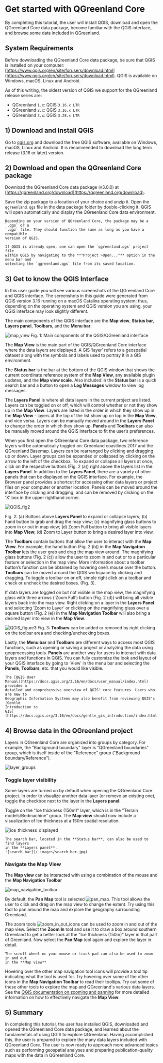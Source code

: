 # Get started with QGreenland Core

By completing this tutorial, the user will install QGIS, download and open the
QGreenland Core data package, become familiar with the QGIS interface, and browse
some data included in QGreenland.

## System Requirements

Before downloading the QGreenland Core data package, be sure that QGIS is
installed on your computer:
[https://www.qgis.org/en/site/forusers/download.html](https://www.qgis.org/en/site/forusers/download.html). QGIS
is available on Windows, macOS, Linux and Android.

As of this writing, the oldest version of QGIS we support for the QGreenland release
series are:

* QGreenland `1.x`: QGIS `3.16.x LTR`
* QGreenland `2.x`: QGIS `3.16.x LTR`
* QGreenland `3.x`: QGIS `3.28.x LTR`


## 1) Download and Install QGIS

Go to [qgis.org](https://qgis.org) and download the free QGIS software,
available on Windows, macOS, Linux and Android. It is recommended to download
the long term release (3.16 or later) version.

## 2) Download and open the QGreenland Core package

Download the QGreenland Core data package (v3.0.0) at
[https://qgreenland.org/download](https://qgreenland.org/download).

Save the zip package to a location of your choice and unzip it. Open the
`qgreenland.qgs` file in the data package folder by double-clicking it. QGIS
will open automatically and display the QGreenland Core data environment.


```{note}
Depending on your version of QGreenland Core, the package may be a `.qgs` or a
`.qgz` file. They should function the same as long as you have a compatible
version of QGIS.
```


```{note}
If QGIS is already open, one can open the `qgreenland.qgs` project file
within QGIS by navigating to the **"Project >Open..."** option in the menu bar and
selecting the `qgreenland.qgs` file from its saved location.
```


## 3) Get to know the QGIS Interface

In this user guide you will see various screenshots of the QGreenland Core and QGIS interface.
The screenshots in this guide were generated from QGIS version 3.16 running on a macOS
Catalina operating system; thus, depending on the operating system and QGIS version you
are using, your QGIS interface may look slightly different.

The main components of the QGIS interface are the **Map view**, **Status bar**, **Layers panel**, 
**Toolbars**, and the **Menu bar**. 

![map_view](/_images/map_view.jpg)
Fig. 1: Main components of the QGIS/QGreenland interface

The **Map View** is the main part of the QGIS/QGreenland Core interface where the data layers are
displayed. A GIS ‘layer’ refers to a geospatial dataset along with the symbols and labels used
to portray it in a GIS environment.

The **Status bar** is the bar at the bottom of the QGIS window that shows
the current coordinate reference system of the **Map View**, any available plugin
updates, and the **Map view scale**. Also included in the **Status bar** is a quick
search bar and a button to open a **Log Messages** window to view log messages.

The **Layers Panel** is where all data layers in the current project are
listed. Layers can be toggled on or off, which will control whether or not they
show up in the **Map View**. Layers are listed in the order in which they show up in
the **Map View** - layers at the top of the list show up on top in the **Map View**, and
vice versa. Layers can be manually moved around in the **Layers Panel** to change
the order in which they show up. **Panels** and **Toolbars** can also be manually moved
around the QGIS interface to fit the user’s preferences. 

When you first open the QGreenland Core data package, two reference layers will be automatically toggled on: Greenland coastlines 2017 and the QGreenland Basemap. Layers can be rearranged by clicking and dragging up or down. Layer groups can be expanded or collapsed by clicking on the arrow to the left of the checkbox. To expand or collapse all layers at once, click on the respective buttons (Fig. 2 (a)) right above the layers list in the **Layers Panel**. In addition to the **Layers Panel**, there are a variety of other panels that can be displayed on the QGIS interface. For example, the Browser panel provides a shortcut for accessing other data layers or project files on your computer or another location. Panels can be moved around the interface by clicking and dragging, and can be removed by clicking on the ‘X’ box in the upper righthand corner.

![QGIS_fig2](/_images/QGIS_fig2.png)

Fig. 2: (a) Buttons above **Layers Panel** to expand or collapse layers; (b) hand button to grab and drag the map view; (c) magnifying glass buttons to zoom in or out in map view; (d) Zoom Full button to bring all visible layers into **Map View**; (d) Zoom to Layer button to bring a desired layer into view. 

The **Toolbars** contain buttons that allow the user to interact with the **Map View**. For example, the hand button (Fig. 2 (b)) in the **Map Navigation Toolbar** lets the user grab and drag the map view around. The magnifying glass buttons (Fig. 2 (c)) allow the user to zoom in and out or to a particular feature or
selection in the map view. More information about a toolbar button’s function can be obtained by hovering one’s mouse over the button. **Toolbars** can be moved around the QGIS workspace by clicking and dragging. To toggle a toolbar on or off, simple right click on a toolbar and check or uncheck the desired boxes. (Fig. 3).

If data layers are toggled on but not visible in the map view, the magnifying glass with three arrows (‘Zoom Full’) button (Fig. 2 (d)) will bring all visible layers back into the map view.
Right clicking on a layer in the **Layers Panel** and selecting ‘Zoom to Layer’ or clicking on the magnifying glass over a square button (Fig. 2 (e)) in the **Map Navigation Toolbar** will also bring a desired layer into view in the **Map View**.

![QGIS_figure3](/_images/QGIS_figure3.png)
Fig. 3: **Toolbars** can be added or removed by right clicking on the toolbar area and checking/unchecking boxes.

Lastly, the **Menu bar** and **Toolbars** are different ways to access most QGIS functions, such
as opening or saving a project or analyzing the data using geoprocessing
tools. **Panels** are another way for users to interact with data layers and
functions in QGIS. You can fully customize the look and layout of your QGIS interface by going to ‘View’ in the menu bar and selecting the **Panels**, **Toolbars**, etc. that you would like visible.


```{note}
The [QGIS User
Manual](https://docs.qgis.org/3.16/en/docs/user_manual/index.html) provides a
detailed and comprehensive overview of QGIS' core features. Users who are new to
Geographic Information Systems may also benefit from reviewing QGIS's [Gentle
Introduction to
GIS](https://docs.qgis.org/3.16/en/docs/gentle_gis_introduction/index.html)
```


## 4) Browse data in the QGreenland project

Layers in QGreenland Core are organized into groups by category. For example, the
"Background boundary" layer is "QGreenland boundaries" group, which is itself
inside of the "Reference" group ("Background boundary/Reference").

![layer_groups](/_images/layer_groups.jpg)

### Toggle layer visibility

Some layers are turned on by default when opening the QGreenland Core project. In order to
visualize another data layer (or remove an existing one), toggle the checkbox
next to the layer in the **Layers panel**.

Toggle on the "Ice thickness (150m)" layer, which is in the "Terrain
models/Bedmachine" group. The **Map view** should now include a visualization of
Ice thickness at a 150m spatial resolution.

![ice_thickness_displayed](/_images/ice_thickness_displayed.jpg)


```{note}
The search bar, located in the **Status bar**, can also be used to find layers
in the **Layers panel**.
![search_bar](/_images/search_bar.jpg)
```


### Navigate the Map View

The **Map view** can be interacted with using a combination of the mouse and the
**Map Navigation Toolbar**

![map_navigation_toolbar](/_images/map_navigation_toolbar.jpg)

By default, the **Pan Map** tool is selected
![pan_map](/_images/pan_map.jpg). This tool allows the user to click and drag on
the map view to change the extent. Try using this tool to pan around the map and
explore the geography surrounding Greenland.

The zoom tools ![zoom_in_out_icons](/_images/zoom_in_out_icons.jpg) can be used
to zoom in and out of the map view. Select the **Zoom In** tool and use it to
draw a box around southern Greenland to get a better look at the "Ice thickness
(150m)" layer in that part of Greenland. Now select the **Pan Map** tool again
and explore the layer in detail.

```{note}
The scroll wheel on your mouse or track pad can also be used to zoom in and out
in the **Map view**
```

Hovering over the other map navigation tool icons will provide a tool tip
indicating what the tool is used for. Try hovering over some of the other icons
in the **Map Navigation Toolbar** to read their tooltips. Try out some of these
other tools to explore the map and QGreenland's various data layers. See the
[QGIS documentation on zooming and
panning](https://docs.qgis.org/3.16/en/docs/user_manual/introduction/general_tools.html#zooming-and-panning)
for more detailed information on how to effectively navigate the **Map View**.


## 5) Summary

In completing this tutorial, the user has installed QGIS, downloaded and opened
the QGreenland Core data package, and learned about the fundamentals of using QGIS to
explore QGreenland. Having accomplished this, the user is prepared to explore
the many data layers included with QGreenland Core. The user is now ready to approach
more advanced topics such as performing geospatial analyses and preparing
publication-quality maps with the data in QGreenland Core.

